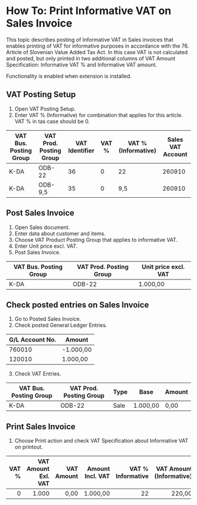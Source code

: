 # How To: Print Informative VAT on Sales Invoice

This topic describes posting of Informative VAT in Sales invoices that enables printing of VAT for informative purposes in accordance with the 76. Article of Slovenian Value Added Tax Act. In this case VAT is not calculated and posted, but only printed in two additional columns of VAT Amount Specification: Informative VAT % and Informative VAT amount. 

Functionality is enabled when extension is installed.

## VAT Posting Setup

1. Open VAT Posting Setup.
2. Enter VAT % (Informative) for combination that applies for this article. VAT % in tas case should be 0.

VAT Bus. Posting Group|VAT Prod. Posting Group|VAT Identifier|VAT %|VAT % (Informative)|Sales VAT Account
----------------------|-----------------------|--------------|-----|-------------------|-----------------
K-DA|ODB-22|36|0|22|260910
K-DA|ODB-9,5|35|0|9,5|260910

## Post Sales Invoice

1. Open Sales document.
2. Enter data about customer and items. 
3. Choose VAT Product Posting Group that applies to informative VAT.
4. Enter Unit price excl. VAT.
5. Post Sales Invoice.

VAT Bus. Posting Group|VAT Prod. Posting Group|Unit price excl. VAT
----------------------|-----------------------|--------------------
K-DA|ODB-22|1.000,00

## Check posted entries on Sales Invoice

1. Go to Posted Sales Invoice.
2. Check posted General Ledger Entries.

G/L Account No.|Amount
---------------|------
760010|-1.000,00
120010| 1.000,00

3. Check VAT Entries.

VAT Bus. Posting Group|VAT Prod. Posting Group|Type|Base|Amount
----------------------|-----------------------|----|----|------
K-DA|ODB-22|Sale|1.000,00|0,00

## Print Sales Invoice

1. Choose Print action and check VAT Specification about Informative VAT on printout.

VAT %|VAT Amount Exl. VAT|VAT Amount|Amount Incl. VAT|VAT % Informative|VAT Amount (Informative)
-:|-:|-:|-:|-:|-:
0|1.000|0,00|1.000,00|22|220,00